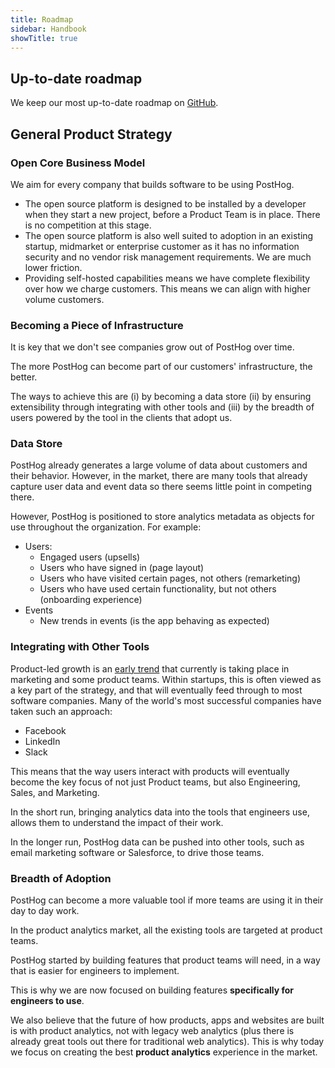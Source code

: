 ```yaml
---
title: Roadmap
sidebar: Handbook
showTitle: true
---
```


## Up-to-date roadmap

We keep our most up-to-date roadmap on [GitHub](https://github.com/orgs/PostHog/projects/1).

## General Product Strategy

### Open Core Business Model

We aim for every company that builds software to be using PostHog.

* The open source platform is designed to be installed by a developer when they start a new project, before a Product Team is in place. There is no competition at this stage.
* The open source platform is also well suited to adoption in an existing startup, midmarket or enterprise customer as it has no information security and no vendor risk management requirements. We are much lower friction.
* Providing self-hosted capabilities means we have complete flexibility over how we charge customers. This means we can align with higher volume customers.

### Becoming a Piece of Infrastructure

It is key that we don't see companies grow out of PostHog over time.

The more PostHog can become part of our customers' infrastructure, the better.

The ways to achieve this are (i) by becoming a data store (ii) by ensuring extensibility through integrating with other tools and (iii) by the breadth of users powered by the tool in the clients that adopt us.


### Data Store

PostHog already generates a large volume of data about customers and their behavior. However, in the market, there are many tools that already capture user data and event data so there seems little point in competing there.

However, PostHog is positioned to store analytics metadata as objects for use throughout the organization. For example:

* Users:
    * Engaged users (upsells)
    * Users who have signed in (page layout)
    * Users who have visited certain pages, not others (remarketing)
    * Users who have used certain functionality, but not others (onboarding experience)
* Events
    * New trends in events (is the app behaving as expected)

### Integrating with Other Tools

Product-led growth is an [early trend](https://trends.google.com/trends/explore?date=all&q=product%20led%20growth) that currently is taking place in marketing and some product teams. Within startups, this is often viewed as a key part of the strategy, and that will eventually feed through to most software companies. Many of the world's most successful companies have taken such an approach:

* Facebook
* LinkedIn
* Slack

This means that the way users interact with products will eventually become the key focus of not just Product teams, but also Engineering, Sales, and Marketing.

In the short run, bringing analytics data into the tools that engineers use, allows them to understand the impact of their work.

In the longer run, PostHog data can be pushed into other tools, such as email marketing software or Salesforce, to drive those teams.

### Breadth of Adoption

PostHog can become a more valuable tool if more teams are using it in their day to day work.

In the product analytics market, all the existing tools are targeted at product teams.

PostHog started by building features that product teams will need, in a way that is easier for engineers to implement.

This is why we are now focused on building features **specifically for engineers to use**.


We also believe that the future of how products, apps and websites are built is with product analytics, not with legacy web analytics (plus there is already great tools out there for traditional web analytics). This is why today we focus on creating the best **product analytics** experience in the market.